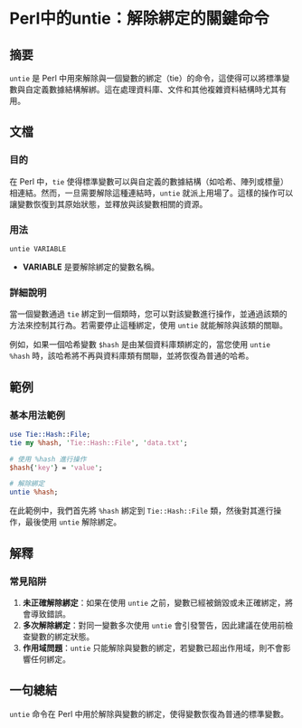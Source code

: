 <!--
Meta Description: # Perl中的untie：解除綁定的關鍵命令 ## 摘要 `untie` 是 Perl 中用來解除與一個變數的綁定（tie）的命令，這使得可以將標準變數與自定義數據結構解綁。這在處理資料庫、文件和其他複雜資料結構時尤其有用。 ## 文檔 ### 目的 在 Perl 中，`tie` 使得標準變數可以...
Meta Keywords: untie, hash, tie, perl, file
-->

# Perl中的untie：解除綁定的關鍵命令

## 摘要
`untie` 是 Perl 中用來解除與一個變數的綁定（tie）的命令，這使得可以將標準變數與自定義數據結構解綁。這在處理資料庫、文件和其他複雜資料結構時尤其有用。

## 文檔
### 目的
在 Perl 中，`tie` 使得標準變數可以與自定義的數據結構（如哈希、陣列或標量）相連結。然而，一旦需要解除這種連結時，`untie` 就派上用場了。這樣的操作可以讓變數恢復到其原始狀態，並釋放與該變數相關的資源。

### 用法
`untie VARIABLE` 

- **VARIABLE** 是要解除綁定的變數名稱。

### 詳細說明
當一個變數通過 `tie` 綁定到一個類時，您可以對該變數進行操作，並通過該類的方法來控制其行為。若需要停止這種綁定，使用 `untie` 就能解除與該類的關聯。

例如，如果一個哈希變數 `$hash` 是由某個資料庫類綁定的，當您使用 `untie %hash` 時，該哈希將不再與資料庫類有關聯，並將恢復為普通的哈希。

## 範例
### 基本用法範例

```perl
use Tie::Hash::File;
tie my %hash, 'Tie::Hash::File', 'data.txt';

# 使用 %hash 進行操作
$hash{'key'} = 'value';

# 解除綁定
untie %hash;
```

在此範例中，我們首先將 `%hash` 綁定到 `Tie::Hash::File` 類，然後對其進行操作，最後使用 `untie` 解除綁定。

## 解釋
### 常見陷阱
1. **未正確解除綁定**：如果在使用 `untie` 之前，變數已經被銷毀或未正確綁定，將會導致錯誤。
2. **多次解除綁定**：對同一變數多次使用 `untie` 會引發警告，因此建議在使用前檢查變數的綁定狀態。
3. **作用域問題**：`untie` 只能解除與變數的綁定，若變數已超出作用域，則不會影響任何綁定。

## 一句總結
`untie` 命令在 Perl 中用於解除與變數的綁定，使得變數恢復為普通的標準變數。